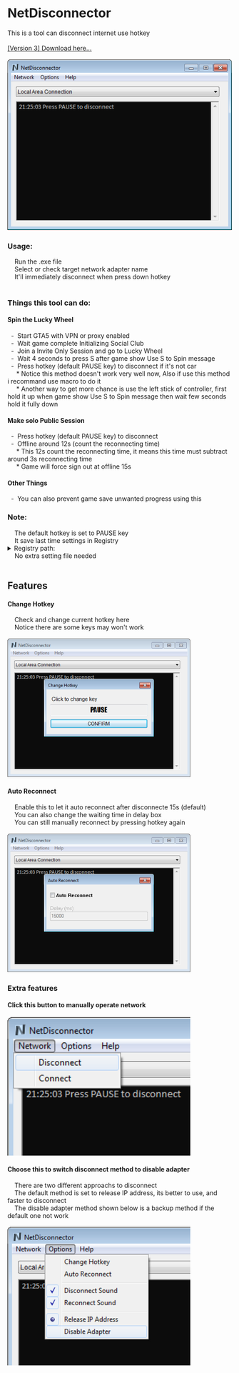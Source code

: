 # NetDisconnector
This is a tool can disconnect internet use hotkey<br>
<br>
[<ins>[Version 3] Download here...</ins>](https://github.com/Barracuda10/NetDisconnector/releases/download/1.2/NetDisconnector.exe)<br>
<br>
<img src="https://raw.githubusercontent.com/Barracuda10/others/master/NetDisconnector/netdisconnector_main.png?token=AHWAOFFFNR4TIK4XGH3ESJK6EESXA"><br>
<h3>Usage:</h3>
&nbsp;&nbsp;&nbsp;&nbsp;Run the .exe file<br>
&nbsp;&nbsp;&nbsp;&nbsp;Select or check target network adapter name<br>
&nbsp;&nbsp;&nbsp;&nbsp;It'll immediately disconnect when press down hotkey<br>
<br>
<h3>Things this tool can do:</h3>
<h4>Spin the Lucky Wheel</h4>
&nbsp;&nbsp;-&nbsp;&nbsp;Start GTA5 with VPN or proxy enabled<br>
&nbsp;&nbsp;-&nbsp;&nbsp;Wait game complete Initializing Social Club<br>
&nbsp;&nbsp;-&nbsp;&nbsp;Join a Invite Only Session and go to Lucky Wheel<br>
&nbsp;&nbsp;-&nbsp;&nbsp;Wait 4 seconds to press S after game show Use S to Spin message<br>
&nbsp;&nbsp;-&nbsp;&nbsp;Press hotkey (default PAUSE key) to disconnect if it's not car<br>
&nbsp;&nbsp;&nbsp;&nbsp;&nbsp;* Notice this method doesn't work very well now, Also if use this method i recommand use macro to do it<br>
&nbsp;&nbsp;&nbsp;&nbsp;&nbsp;* Another way to get more chance is use the left stick of controller, first hold it up when game show Use S to Spin message then wait few seconds hold it fully down<br>
<h4>Make solo Public Session</h4>
&nbsp;&nbsp;-&nbsp;&nbsp;Press hotkey (default PAUSE key) to disconnect<br>
&nbsp;&nbsp;-&nbsp;&nbsp;Offline around 12s (count the reconnecting time)<br>
&nbsp;&nbsp;&nbsp;&nbsp;&nbsp;* This 12s count the reconnecting time, it means this time must subtract around 3s reconnecting time<br>
&nbsp;&nbsp;&nbsp;&nbsp;&nbsp;* Game will force sign out at offline 15s<br>
<h4>Other Things</h4>
&nbsp;&nbsp;-&nbsp;&nbsp;You can also prevent game save unwanted progress using this<br>

<h3>Note:</h3>
&nbsp;&nbsp;&nbsp;&nbsp;The default hotkey is set to PAUSE key<br>
&nbsp;&nbsp;&nbsp;&nbsp;It save last time settings in Registry<details><summary>Registry path:</summary>
&nbsp;&nbsp;&nbsp;&nbsp;HKEY_CURRENT_USER\Software\NetDisconnector\NetDisconnector\Settings<br>
</details>
&nbsp;&nbsp;&nbsp;&nbsp;No extra setting file needed<br>
<br>
  <h2>Features</h2>
  <h4>Change Hotkey</h4>
&nbsp;&nbsp;&nbsp;&nbsp;Check and change current hotkey here<br>
&nbsp;&nbsp;&nbsp;&nbsp;Notice there are some keys may won't work<br>
<br>
<img src="https://raw.githubusercontent.com/Barracuda10/others/master/NetDisconnector/netdisconnector_feature_1.png" width="410" height="310"><br>
  <h4>Auto Reconnect</h4>
&nbsp;&nbsp;&nbsp;&nbsp;Enable this to let it auto reconnect after disconnecte 15s (default)<br>
&nbsp;&nbsp;&nbsp;&nbsp;You can also change the waiting time in delay box<br>
&nbsp;&nbsp;&nbsp;&nbsp;You can still manually reconnect by pressing hotkey again<br>
<br>
<img src="https://raw.githubusercontent.com/Barracuda10/others/master/NetDisconnector/netdisconnector_feature_2.png" width="410" height="310"><br>
<h3>Extra features</h3>
  <h4>Click this button to manually operate network</h4>
<img src="https://raw.githubusercontent.com/Barracuda10/others/master/NetDisconnector/netdisconnector_manul.png" width="410" height="310"><br>
  <h4>Choose this to switch disconnect method to disable adapter</h4>
&nbsp;&nbsp;&nbsp;&nbsp;There are two different approachs to disconnect<br>
&nbsp;&nbsp;&nbsp;&nbsp;The default method is set to release IP address, its better to use, and faster to disconnect<br>
&nbsp;&nbsp;&nbsp;&nbsp;The disable adapter method shown below is a backup method if the default one not work<br>
<br>
<img src="https://raw.githubusercontent.com/Barracuda10/others/master/NetDisconnector/netdisconnector_method.png" width="410" height="310"><br>
